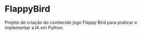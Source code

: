 # FlappyBird
 Projeto de criação do conhecido jogo Flappy Bird para praticar e implementar a IA em Python.
